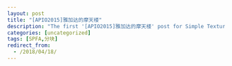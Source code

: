 ```yaml
---
layout: post
title: "[APIO2015]雅加达的摩天楼"
description: "The first '[APIO2015]雅加达的摩天楼' post for Simple Texture theme."
categories: [uncategorized]
tags: [SPFA,分块]
redirect_from:
  - /2018/04/18/
---
```

